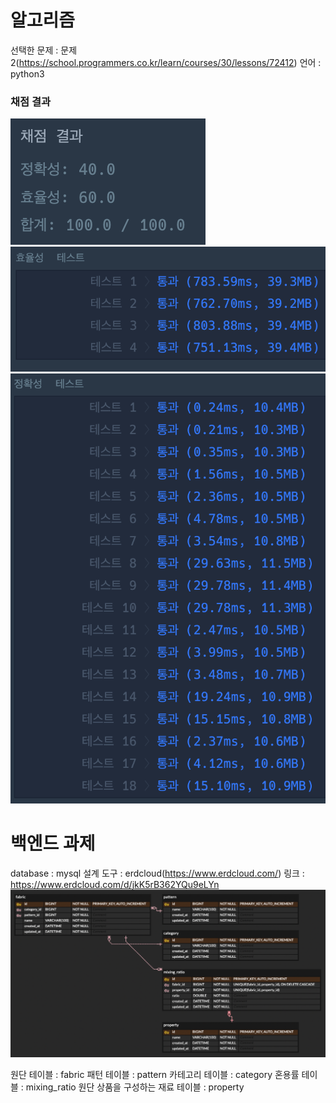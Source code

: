 # 알고리즘
선택한 문제 : 문제 2(https://school.programmers.co.kr/learn/courses/30/lessons/72412)
언어 : python3

### 채점 결과

![grading_result_1](./algorithm/grading_result_1.png)
![grading_result_2](./algorithm/grading_result_2.png)
![grading_result_3](./algorithm/grading_result_3.png)

# 백엔드 과제

database : mysql
설계 도구 : erdcloud(https://www.erdcloud.com/)
링크 : https://www.erdcloud.com/d/jkK5rB362YQu9eLYn
![pokemon_database](./subject/pokemon_database.png)

원단 테이블 : fabric
패턴 테이블 : pattern
카테고리 테이블 : category
혼용률 테이블 : mixing_ratio
원단 상품을 구성하는 재료 테이블 : property